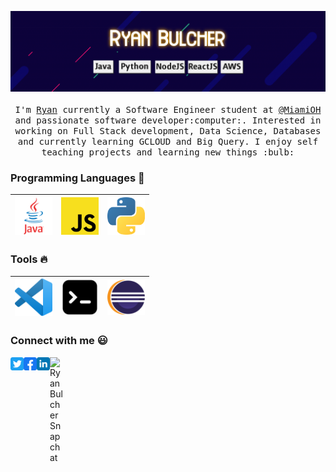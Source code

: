 <p align="center">
  <img src="https://github.com/rbulcher/rbulcher/blob/main/gitHeader.png">
  <br><br>
  <samp>
    I'm <a href="http://ryanbulcher.com/">Ryan</a> currently a Software Engineer student at <a href="https://infotrust.com/">@MiamiOH</a> and passionate software developer:computer:. Interested in working on Full Stack development, Data Science, Databases and currently learning GCLOUD and Big Query. I enjoy self teaching projects and learning new things :bulb:
  </samp>
</p>

### Programming Languages  :rocket:
|<img src="https://github.com/rbulcher/rbulcher/blob/main/java.png" width=60> | <img src="https://github.com/rbulcher/rbulcher/blob/main/js.png" width=60> | <img src="https://github.com/rbulcher/rbulcher/blob/main/python.png" width=60> |
|:---:|:---:|:---:|


### Tools :fire:
|<img src="https://github.com/rbulcher/rbulcher/blob/main/vscode.png" width=60> | <img src="https://github.com/rbulcher/rbulcher/blob/main/terminal.png" width=60> | <img src="https://github.com/rbulcher/rbulcher/blob/main/eclipse.png" width=60> |
|:---:|:---:|:---:|

### Connect with me :smiley:
<a href="https://twitter.com/ryan_bulcher">
  <img align="left" alt="Ryan Bulcher Twitter" width="21px" src="https://raw.githubusercontent.com/edent/SuperTinyIcons/099dc12b59179d07d534069bc8551718f786d91a/images/svg/twitter.svg" />
</a>
<a href="https://www.facebook.com/people/Ryan-Bulcher/100017606082197">
  <img align="left" alt="Ryan Bulcher Facebook" width="21px" src="https://raw.githubusercontent.com/edent/SuperTinyIcons/099dc12b59179d07d534069bc8551718f786d91a/images/svg/facebook.svg" />
</a>
<a href="https://www.linkedin.com/in/ryan-bulcher-60797a149">
  <img align="left" alt="Ryan Bulcher Linkdin" width="21px" src="https://raw.githubusercontent.com/edent/SuperTinyIcons/099dc12b59179d07d534069bc8551718f786d91a/images/svg/linkedin.svg" />
</a><a href="https://www.snapchat.com/add/rya5n12">
  <img align="left" alt="Ryan Bulcher Snapchat" width="21px" src="https://raw.githubusercontent.com/FortAwesome/Font-Awesome/1147d199a35293b391152ee85e2d30988439157f/svgs/brands/snapchat.svg" />
</a><br/><br/>
<br/><br/>
